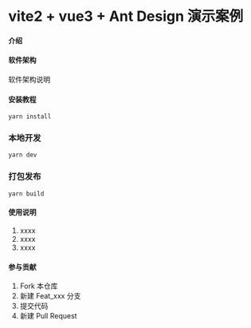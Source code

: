 # vite2 + vue3 + Ant Design 演示案例

#### 介绍

#### 软件架构
软件架构说明


#### 安装教程

```
yarn install
```

### 本地开发
```
yarn dev
```

### 打包发布
```
yarn build
```

#### 使用说明

1.  xxxx
2.  xxxx
3.  xxxx

#### 参与贡献

1.  Fork 本仓库
2.  新建 Feat_xxx 分支
3.  提交代码
4.  新建 Pull Request

